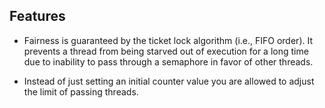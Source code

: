 ## Features

- Fairness is guaranteed by the ticket lock algorithm (i.e., FIFO order). It prevents a thread from being starved out of execution for a long time due to inability to pass through a semaphore in favor of other threads.

- Instead of just setting an initial counter value you are allowed to adjust the limit of passing threads.
